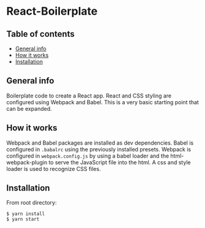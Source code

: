 # React-Boilerplate

## Table of contents

- [General info](#general-info)
- [How it works](#how-it-works)
- [Installation](#installation)

## General info

Boilerplate code to create a React app. React and CSS styling are configured using Webpack and Babel. This is a very basic starting point that can be expanded.

## How it works

Webpack and Babel packages are installed as dev dependencies.
Babel is configured in `.babalrc` using the previously installed presets.
Webpack is configured in `webpack.config.js` by using a babel loader and the html-webpack-plugin to serve the JavaScript file into the html. A css and style loader is used to recognize CSS files.

## Installation

From root directory:

```
$ yarn install
$ yarn start
```
